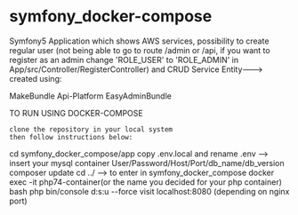 # symfony_docker-compose

Symfony5 Application which shows AWS services, possibility to create regular user (not being able to go to route /admin or /api, if you want to register as an admin change 'ROLE_USER' to 'ROLE_ADMIN' in App/src/Controller/RegisterController) and CRUD Service Entity---> created using:

MakeBundle Api-Platform EasyAdminBundle

TO RUN USING DOCKER-COMPOSE

    clone the repository in your local system
    then follow instructions below:

cd symfony_docker_compose/app copy .env.local and rename .env --> insert your mysql container User/Password/Host/Port/db_name/db_version composer update cd ../ --> to enter in symfony_docker_compose docker exec -it php74-container(or the name you decided for your php container) bash php bin/console d:s:u --force visit localhost:8080 (depending on nginx port)
